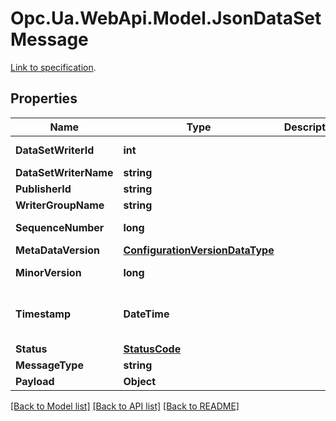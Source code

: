 # Opc.Ua.WebApi.Model.JsonDataSetMessage
[Link to specification]().

## Properties

Name | Type | Description | Notes
------------ | ------------- | ------------- | -------------
**DataSetWriterId** | **int** |  | [optional] [default to 0]
**DataSetWriterName** | **string** |  | [optional] 
**PublisherId** | **string** |  | [optional] 
**WriterGroupName** | **string** |  | [optional] 
**SequenceNumber** | **long** |  | [optional] [default to 0]
**MetaDataVersion** | [**ConfigurationVersionDataType**](ConfigurationVersionDataType.md) |  | [optional] 
**MinorVersion** | **long** |  | [optional] [default to 0]
**Timestamp** | **DateTime** |  | [optional] [default to "0001-01-01T00:00Z"]
**Status** | [**StatusCode**](StatusCode.md) |  | [optional] 
**MessageType** | **string** |  | [optional] 
**Payload** | **Object** |  | [optional] 

[[Back to Model list]](../README.md#documentation-for-models) [[Back to API list]](../README.md#documentation-for-api-endpoints) [[Back to README]](../README.md)

